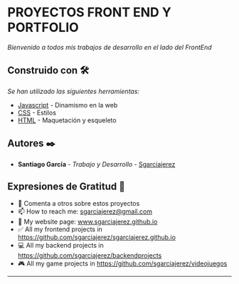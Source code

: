 # PROYECTOS FRONT END Y PORTFOLIO

_Bienvenido a todos mis trabajos de desarrollo en el lado del FrontEnd_

## Construido con 🛠️

_Se han utilizado las siguientes herramientas:_

* [Javascript](https://developer.mozilla.org/en-US/docs/Web/JavaScript) - Dinamismo en la web
* [CSS](https://developer.mozilla.org/en-US/docs/Web/CSS) - Estilos
* [HTML](https://developer.mozilla.org/en-US/docs/Web/HTML) - Maquetación y esqueleto

## Autores ✒️

* **Santiago García** - *Trabajo y Desarrollo* - [Sgarciajerez](https://github.com/sgarciajerez)

## Expresiones de Gratitud 🎁

* 📢 Comenta a otros sobre estos proyectos
* 📫 How to reach me: sgarciajerez@gmail.com
* 📶 My website page: www.sgarciajerez.github.io
* ✅ All my frontend projects in https://github.com/sgarciajerez/sgarciajerez.github.io
* 💻 All my backend projects in https://github.com/sgarciajerez/backendprojects
* 🎮 All my game projects in https://github.com/sgarciajerez/videojuegos

---

